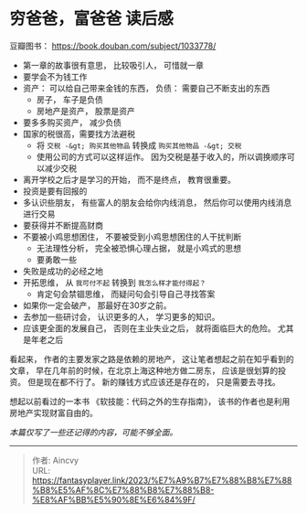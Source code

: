# 穷爸爸，富爸爸   读后感


豆瓣图书：  https://book.douban.com/subject/1033778/

- 第一章的故事很有意思， 比较吸引人， 可惜就一章
- 要学会不为钱工作
- 资产： 可以给自己带来金钱的东西，  负债： 需要自己不断支出的东西
  - 房子， 车子是负债
  - 房地产是资产， 股票是资产
- 要多多购买资产， 减少负债
- 国家的税很高，需要找方法避税 
  - 将 `交税 -&gt; 购买其他物品` 转换成 `购买其他物品 -&gt; 交税`
  - 使用公司的方式可以这样运作。   因为交税是基于收入的，所以调换顺序可以减少交税
- 离开学校之后才是学习的开始， 而不是终点， 教育很重要。
- 投资是要有回报的
- 多认识些朋友， 有些富人的朋友会给你内线消息， 然后你可以使用内线消息进行交易
- 要获得并不断提高财商 
- 不要被小鸡思想困住， 不要被受到小鸡思想困住的人干扰判断
  - 无法理性分析， 完全被恐惧心理占据， 就是小鸡式的思想
  - 要勇敢一些
- 失败是成功的必经之地
- 开拓思维，  从 `我可付不起` 转换到 `我怎么样才能付得起？`
  - 肯定句会禁锢思维， 而疑问句会引导自己寻找答案
- 如果你一定会破产， 那最好在30岁之前。 
- 去参加一些研讨会， 认识更多的人， 学习更多的知识。 
- 应该更全面的发展自己， 否则在主业失业之后， 就将面临巨大的危险。  尤其是年老之后


看起来， 作者的主要发家之路是依赖的房地产， 这让笔者想起之前在知乎看到的文章， 早在几年前的时候，在北京上海这种地方做二房东， 应该是很划算的投资。    但是现在都不行了。 新的赚钱方式应该还是存在的， 只是需要去寻找。 

想起以前看过的一本书 《软技能：代码之外的生存指南》， 该书的作者也是利用房地产实现财富自由的。 

*本篇仅写了一些还记得的内容，可能不够全面。*


---

> 作者: Aincvy  
> URL: https://fantasyplayer.link/2023/%E7%A9%B7%E7%88%B8%E7%88%B8%E5%AF%8C%E7%88%B8%E7%88%B8-%E8%AF%BB%E5%90%8E%E6%84%9F/  

